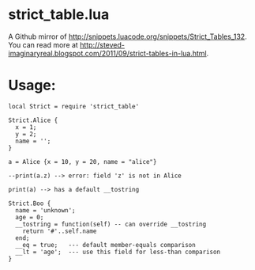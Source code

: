 strict_table.lua
================

A Github mirror of http://snippets.luacode.org/snippets/Strict_Tables_132. You
can read more at
http://steved-imaginaryreal.blogspot.com/2011/09/strict-tables-in-lua.html.

Usage:
======

```
local Strict = require 'strict_table'
 
Strict.Alice {
  x = 1;
  y = 2;
  name = '';
}
 
a = Alice {x = 10, y = 20, name = "alice"}
 
--print(a.z) --> error: field 'z' is not in Alice
 
print(a) --> has a default __tostring
 
Strict.Boo {
  name = 'unknown';
  age = 0;
  __tostring = function(self) -- can override __tostring
    return '#'..self.name
  end;
  __eq = true;   --- default member-equals comparison
  __lt = 'age';  --- use this field for less-than comparison
}
```

